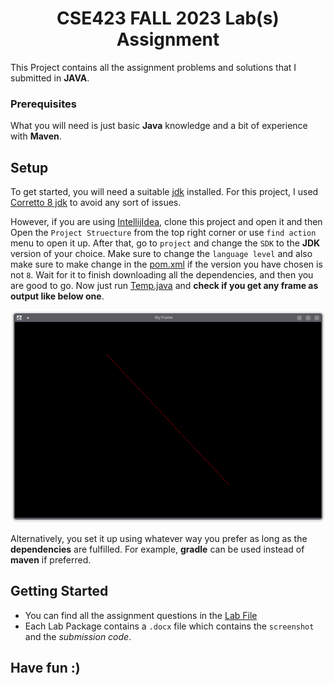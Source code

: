 <h1 align="center">CSE423 FALL 2023 Lab(s) Assignment</h1>

This Project contains all the assignment problems and solutions that I submitted in
**JAVA**.

### Prerequisites

What you will need is just basic **Java** knowledge and a bit of experience with **Maven**.

## Setup

To get started, you will need a suitable [jdk](https://www.oracle.com/java/technologies/downloads/) installed.
For this project, I used [Corretto 8 jdk](https://docs.aws.amazon.com/corretto/latest/corretto-8-ug/downloads-list.html)
to avoid any sort of issues.

However, if you are using [IntellijIdea](https://www.jetbrains.com/idea/), clone this project
and open it and then Open the `Project Struecture` from the top
right corner or use `find action` menu to open it up.
After that, go to `project` and change the `SDK`
to the **JDK** version of your choice.
Make sure to change the `language level` and
also make sure to make change in the [pom.xml](pom.xml) if the version you have chosen is not `8`.
Wait for it to finish downloading all the
dependencies, and then you are good to go.
Now just run [Temp.java](src/main/java/Temp.java) and **check if you get any frame as output like
below one**.

![After running `Temp.java` you should get an output frame like this.](/screenshots/Basic%20Frame.png "Basic Frame Output")

Alternatively, you set it up using whatever way you prefer as long as the **dependencies** are fulfilled.
For example, **gradle** can be used instead of **maven** if preferred.

## Getting Started

* You can find all the assignment questions in the [Lab File](/src/main/java/Lab%20Files)
* Each Lab Package contains a `.docx` file which contains the `screenshot` and the _submission code_.

## Have fun :)
